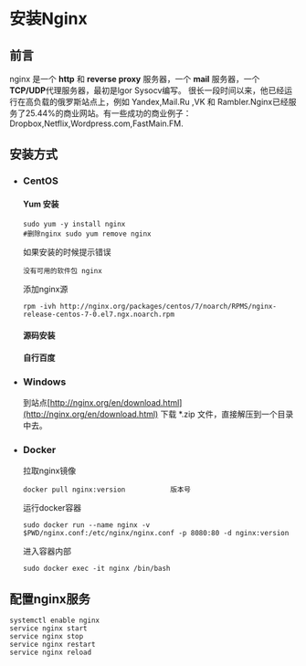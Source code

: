 # 安装Nginx

## 前言

nginx 是一个 **http** 和 **reverse proxy** 服务器，一个 **mail** 服务器，一个 **TCP/UDP**代理服务器，最初是lgor Sysocv编写。
很长一段时间以来，他已经运行在高负载的俄罗斯站点上，例如 Yandex,Mail.Ru ,VK 和 Rambler.Nginx已经服务了25.44%的商业网站。有一些成功的商业例子：Dropbox,Netflix,Wordpress.com,FastMain.FM.

## 安装方式

* ### CentOS
  
    #### Yum 安装

    ``` shell
    sudo yum -y install nginx
    #删除nginx sudo yum remove nginx
    ```

    如果安装的时候提示错误

    ``` shell
    没有可用的软件包 nginx

    ```

    添加nginx源

    ``` shell
    rpm -ivh http://nginx.org/packages/centos/7/noarch/RPMS/nginx-release-centos-7-0.el7.ngx.noarch.rpm
    ```

    #### 源码安装

    **自行百度**

* ### Windows

    到站点[http://nginx.org/en/download.html](http://nginx.org/en/download.html) 下载 *.zip 文件，直接解压到一个目录中去。

* ### Docker

    拉取nginx镜像

    ``` shell
    docker pull nginx:version           版本号
    ```

    运行docker容器

    ``` shell
    sudo docker run --name nginx -v $PWD/nginx.conf:/etc/nginx/nginx.conf -p 8080:80 -d nginx:version
    ```

    进入容器内部

    ``` shell
    sudo docker exec -it nginx /bin/bash
    ```

## 配置nginx服务

``` shell
systemctl enable nginx
service nginx start
service nginx stop
service nginx restart
service nginx reload
```
